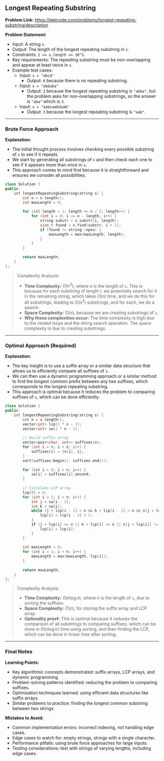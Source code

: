 ## Longest Repeating Substring

**Problem Link:** https://leetcode.com/problems/longest-repeating-substring/description

**Problem Statement:**
- Input: A string `s`.
- Output: The length of the longest repeating substring in `s`.
- Constraints: `2 <= s.length <= 10^5`.
- Key requirements: The repeating substring must be non-overlapping and appear at least twice in `s`.
- Example test cases:
  - Input: `s = "abcd"`
    - Output: `0` because there is no repeating substring.
  - Input: `s = "abbaba"`
    - Output: `3` because the longest repeating substring is `"abba"`, but the problem asks for non-overlapping substrings, so the answer is `"aba"` which is `3`.
  - Input: `s = "aabcaabdaab"`
    - Output: `3` because the longest repeating substring is `"aab"`.

---

### Brute Force Approach

**Explanation:**
- The initial thought process involves checking every possible substring of `s` to see if it repeats.
- We start by generating all substrings of `s` and then check each one to see if it appears more than once in `s`.
- This approach comes to mind first because it is straightforward and ensures we consider all possibilities.

```cpp
class Solution {
public:
    int longestRepeatingSubstring(string s) {
        int n = s.length();
        int maxLength = 0;
        
        for (int length = 1; length <= n / 2; length++) {
            for (int i = 0; i <= n - length; i++) {
                string substr = s.substr(i, length);
                size_t found = s.find(substr, i + 1);
                if (found != string::npos) {
                    maxLength = max(maxLength, length);
                }
            }
        }
        
        return maxLength;
    }
};
```

> Complexity Analysis:
> - **Time Complexity:** $O(n^3)$, where $n$ is the length of `s`. This is because for each substring of length $l$, we potentially search for it in the remaining string, which takes $O(n)$ time, and we do this for all substrings, leading to $O(n^2)$ substrings, and for each, we do a search.
> - **Space Complexity:** $O(n)$, because we are creating substrings of `s`.
> - **Why these complexities occur:** The time complexity is high due to the nested loops and the string search operation. The space complexity is due to creating substrings.

---

### Optimal Approach (Required)

**Explanation:**
- The key insight is to use a suffix array or a similar data structure that allows us to efficiently compare all suffixes of `s`.
- We can then use a dynamic programming approach or a similar method to find the longest common prefix between any two suffixes, which corresponds to the longest repeating substring.
- This approach is optimal because it reduces the problem to comparing suffixes of `s`, which can be done efficiently.

```cpp
class Solution {
public:
    int longestRepeatingSubstring(string s) {
        int n = s.length();
        vector<int> lcp(2 * n - 1);
        vector<int> sa(2 * n - 1);
        
        // Build suffix array
        vector<pair<char, int>> suffixes(n);
        for (int i = 0; i < n; i++) {
            suffixes[i] = {s[i], i};
        }
        sort(suffixes.begin(), suffixes.end());
        
        for (int i = 0; i < n; i++) {
            sa[i] = suffixes[i].second;
        }
        
        // Calculate LCP array
        lcp[0] = 0;
        for (int i = 1; i < n; i++) {
            int j = sa[i - 1];
            int k = sa[i];
            while (j + lcp[i - 1] < n && k + lcp[i - 1] < n && s[j + lcp[i - 1]] == s[k + lcp[i - 1]]) {
                lcp[i] = lcp[i - 1] + 1;
            }
            if (j + lcp[i] >= n || k + lcp[i] >= n || s[j + lcp[i]] != s[k + lcp[i]]) {
                lcp[i] = lcp[i];
            }
        }
        
        int maxLength = 0;
        for (int i = 1; i < n; i++) {
            maxLength = max(maxLength, lcp[i]);
        }
        
        return maxLength;
    }
};
```

> Complexity Analysis:
> - **Time Complexity:** $O(n \log n)$, where $n$ is the length of `s`, due to sorting the suffixes.
> - **Space Complexity:** $O(n)$, for storing the suffix array and LCP array.
> - **Optimality proof:** This is optimal because it reduces the comparison of all substrings to comparing suffixes, which can be done in $O(n \log n)$ time using sorting, and then finding the LCP, which can be done in linear time after sorting.

---

### Final Notes

**Learning Points:**
- Key algorithmic concepts demonstrated: suffix arrays, LCP arrays, and dynamic programming.
- Problem-solving patterns identified: reducing the problem to comparing suffixes.
- Optimization techniques learned: using efficient data structures like suffix arrays.
- Similar problems to practice: finding the longest common substring between two strings.

**Mistakes to Avoid:**
- Common implementation errors: incorrect indexing, not handling edge cases.
- Edge cases to watch for: empty strings, strings with a single character.
- Performance pitfalls: using brute force approaches for large inputs.
- Testing considerations: test with strings of varying lengths, including edge cases.